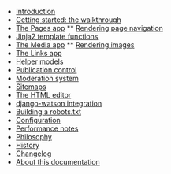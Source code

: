 * [Introduction](/)
* [Getting started: the walkthrough](walkthrough.md)
* [The Pages app](pages-app.md)
** [Rendering page navigation](rendering-navigation.md)
* [Jinja2 template functions](template-functions.md)
* [The Media app](media-app.md)
** [Rendering images](rendering-images.md)
* [The Links app](links-app.md)
* [Helper models](helpers.md)
* [Publication control](publication-control.md)
* [Moderation system](moderation.md)
* [Sitemaps](sitemaps.md)
* [The HTML editor](html-editor.md)
* [django-watson integration](watson-integration.md)
* [Building a robots.txt](robots-txt.md)
* [Configuration](configuration.md)
* [Performance notes](performance.md)
* [Philosophy](philosophy.md)
* [History](history.md)
* [Changelog](CHANGELOG.md)
* [About this documentation](DOCUMENTATION-README.md)
